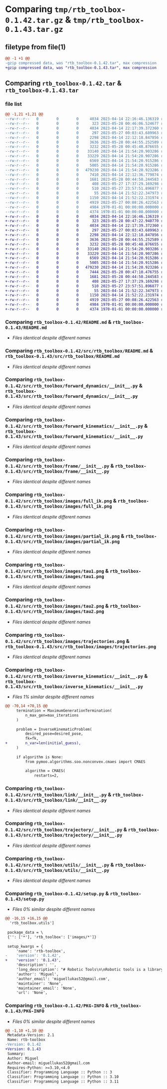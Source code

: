 # Comparing `tmp/rtb_toolbox-0.1.42.tar.gz` & `tmp/rtb_toolbox-0.1.43.tar.gz`

## filetype from file(1)

```diff
@@ -1 +1 @@
-gzip compressed data, was "rtb_toolbox-0.1.42.tar", max compression
+gzip compressed data, was "rtb_toolbox-0.1.43.tar", max compression
```

## Comparing `rtb_toolbox-0.1.42.tar` & `rtb_toolbox-0.1.43.tar`

### file list

```diff
@@ -1,21 +1,21 @@
--rw-r--r--   0        0        0     4034 2023-04-14 22:16:46.136319 rtb_toolbox-0.1.42/README.md
--rw-r--r--   0        0        0      323 2023-05-28 00:46:06.524677 rtb_toolbox-0.1.42/pyproject.toml
--rw-r--r--   0        0        0     4034 2023-04-14 22:17:39.372360 rtb_toolbox-0.1.42/src/rtb_toolbox/README.md
--rw-r--r--   0        0        0      297 2023-05-27 00:03:43.689963 rtb_toolbox-0.1.42/src/rtb_toolbox/__init__.py
--rw-r--r--   0        0        0     2298 2023-04-14 22:12:18.847856 rtb_toolbox-0.1.42/src/rtb_toolbox/forward_dynamics/__init__.py
--rw-r--r--   0        0        0     3636 2023-05-28 00:44:55.252589 rtb_toolbox-0.1.42/src/rtb_toolbox/forward_kinematics/__init__.py
--rw-r--r--   0        0        0     3232 2023-05-28 00:45:48.876655 rtb_toolbox-0.1.42/src/rtb_toolbox/frame/__init__.py
--rw-r--r--   0        0        0    33140 2023-04-14 21:54:20.903286 rtb_toolbox-0.1.42/src/rtb_toolbox/images/full_ik.png
--rw-r--r--   0        0        0    33229 2023-04-14 21:54:20.907286 rtb_toolbox-0.1.42/src/rtb_toolbox/images/partial_ik.png
--rw-r--r--   0        0        0     6569 2023-04-14 21:54:20.915286 rtb_toolbox-0.1.42/src/rtb_toolbox/images/tau1.png
--rw-r--r--   0        0        0     5005 2023-04-14 21:54:20.915286 rtb_toolbox-0.1.42/src/rtb_toolbox/images/tau2.png
--rw-r--r--   0        0        0   479230 2023-04-14 21:54:20.923286 rtb_toolbox-0.1.42/src/rtb_toolbox/images/trajectories.png
--rw-r--r--   0        0        0     7410 2023-04-14 22:12:36.779874 rtb_toolbox-0.1.42/src/rtb_toolbox/inverse_kinematics/__init__.py
--rw-r--r--   0        0        0     1681 2023-05-28 00:44:50.244583 rtb_toolbox-0.1.42/src/rtb_toolbox/link/__init__.py
--rw-r--r--   0        0        0      408 2023-05-27 17:37:29.169298 rtb_toolbox-0.1.42/src/rtb_toolbox/robots/SCARA.py
--rw-r--r--   0        0        0      510 2023-05-27 23:57:51.896877 rtb_toolbox-0.1.42/src/rtb_toolbox/robots/puma260.py
--rw-r--r--   0        0        0       55 2023-04-14 21:52:22.347973 rtb_toolbox-0.1.42/src/rtb_toolbox/symbols.py
--rw-r--r--   0        0        0     1150 2023-04-14 21:52:22.231974 rtb_toolbox-0.1.42/src/rtb_toolbox/trajectory/__init__.py
--rw-r--r--   0        0        0     4919 2023-05-27 00:08:26.422563 rtb_toolbox-0.1.42/src/rtb_toolbox/utils/__init__.py
--rw-r--r--   0        0        0     4984 1970-01-01 00:00:00.000000 rtb_toolbox-0.1.42/setup.py
--rw-r--r--   0        0        0     4374 1970-01-01 00:00:00.000000 rtb_toolbox-0.1.42/PKG-INFO
+-rw-r--r--   0        0        0     4034 2023-04-14 22:16:46.136319 rtb_toolbox-0.1.43/README.md
+-rw-r--r--   0        0        0      323 2023-05-28 00:47:22.940770 rtb_toolbox-0.1.43/pyproject.toml
+-rw-r--r--   0        0        0     4034 2023-04-14 22:17:39.372360 rtb_toolbox-0.1.43/src/rtb_toolbox/README.md
+-rw-r--r--   0        0        0      297 2023-05-27 00:03:43.689963 rtb_toolbox-0.1.43/src/rtb_toolbox/__init__.py
+-rw-r--r--   0        0        0     2298 2023-04-14 22:12:18.847856 rtb_toolbox-0.1.43/src/rtb_toolbox/forward_dynamics/__init__.py
+-rw-r--r--   0        0        0     3636 2023-05-28 00:44:55.252589 rtb_toolbox-0.1.43/src/rtb_toolbox/forward_kinematics/__init__.py
+-rw-r--r--   0        0        0     3232 2023-05-28 00:45:48.876655 rtb_toolbox-0.1.43/src/rtb_toolbox/frame/__init__.py
+-rw-r--r--   0        0        0    33140 2023-04-14 21:54:20.903286 rtb_toolbox-0.1.43/src/rtb_toolbox/images/full_ik.png
+-rw-r--r--   0        0        0    33229 2023-04-14 21:54:20.907286 rtb_toolbox-0.1.43/src/rtb_toolbox/images/partial_ik.png
+-rw-r--r--   0        0        0     6569 2023-04-14 21:54:20.915286 rtb_toolbox-0.1.43/src/rtb_toolbox/images/tau1.png
+-rw-r--r--   0        0        0     5005 2023-04-14 21:54:20.915286 rtb_toolbox-0.1.43/src/rtb_toolbox/images/tau2.png
+-rw-r--r--   0        0        0   479230 2023-04-14 21:54:20.923286 rtb_toolbox-0.1.43/src/rtb_toolbox/images/trajectories.png
+-rw-r--r--   0        0        0     7444 2023-05-28 00:47:10.476755 rtb_toolbox-0.1.43/src/rtb_toolbox/inverse_kinematics/__init__.py
+-rw-r--r--   0        0        0     1681 2023-05-28 00:44:50.244583 rtb_toolbox-0.1.43/src/rtb_toolbox/link/__init__.py
+-rw-r--r--   0        0        0      408 2023-05-27 17:37:29.169298 rtb_toolbox-0.1.43/src/rtb_toolbox/robots/SCARA.py
+-rw-r--r--   0        0        0      510 2023-05-27 23:57:51.896877 rtb_toolbox-0.1.43/src/rtb_toolbox/robots/puma260.py
+-rw-r--r--   0        0        0       55 2023-04-14 21:52:22.347973 rtb_toolbox-0.1.43/src/rtb_toolbox/symbols.py
+-rw-r--r--   0        0        0     1150 2023-04-14 21:52:22.231974 rtb_toolbox-0.1.43/src/rtb_toolbox/trajectory/__init__.py
+-rw-r--r--   0        0        0     4919 2023-05-27 00:08:26.422563 rtb_toolbox-0.1.43/src/rtb_toolbox/utils/__init__.py
+-rw-r--r--   0        0        0     4984 1970-01-01 00:00:00.000000 rtb_toolbox-0.1.43/setup.py
+-rw-r--r--   0        0        0     4374 1970-01-01 00:00:00.000000 rtb_toolbox-0.1.43/PKG-INFO
```

### Comparing `rtb_toolbox-0.1.42/README.md` & `rtb_toolbox-0.1.43/README.md`

 * *Files identical despite different names*

### Comparing `rtb_toolbox-0.1.42/src/rtb_toolbox/README.md` & `rtb_toolbox-0.1.43/src/rtb_toolbox/README.md`

 * *Files identical despite different names*

### Comparing `rtb_toolbox-0.1.42/src/rtb_toolbox/forward_dynamics/__init__.py` & `rtb_toolbox-0.1.43/src/rtb_toolbox/forward_dynamics/__init__.py`

 * *Files identical despite different names*

### Comparing `rtb_toolbox-0.1.42/src/rtb_toolbox/forward_kinematics/__init__.py` & `rtb_toolbox-0.1.43/src/rtb_toolbox/forward_kinematics/__init__.py`

 * *Files identical despite different names*

### Comparing `rtb_toolbox-0.1.42/src/rtb_toolbox/frame/__init__.py` & `rtb_toolbox-0.1.43/src/rtb_toolbox/frame/__init__.py`

 * *Files identical despite different names*

### Comparing `rtb_toolbox-0.1.42/src/rtb_toolbox/images/full_ik.png` & `rtb_toolbox-0.1.43/src/rtb_toolbox/images/full_ik.png`

 * *Files identical despite different names*

### Comparing `rtb_toolbox-0.1.42/src/rtb_toolbox/images/partial_ik.png` & `rtb_toolbox-0.1.43/src/rtb_toolbox/images/partial_ik.png`

 * *Files identical despite different names*

### Comparing `rtb_toolbox-0.1.42/src/rtb_toolbox/images/tau1.png` & `rtb_toolbox-0.1.43/src/rtb_toolbox/images/tau1.png`

 * *Files identical despite different names*

### Comparing `rtb_toolbox-0.1.42/src/rtb_toolbox/images/tau2.png` & `rtb_toolbox-0.1.43/src/rtb_toolbox/images/tau2.png`

 * *Files identical despite different names*

### Comparing `rtb_toolbox-0.1.42/src/rtb_toolbox/images/trajectories.png` & `rtb_toolbox-0.1.43/src/rtb_toolbox/images/trajectories.png`

 * *Files identical despite different names*

### Comparing `rtb_toolbox-0.1.42/src/rtb_toolbox/inverse_kinematics/__init__.py` & `rtb_toolbox-0.1.43/src/rtb_toolbox/inverse_kinematics/__init__.py`

 * *Files 1% similar despite different names*

```diff
@@ -70,14 +70,15 @@
     termination = MaximumGenerationTermination(
         n_max_gen=max_iterations
     )
 
     problem = InverseKinematicProblem(
         desired_pose=desired_pose,
         fk=fk,
+        n_var=len(initial_guess),
     )
 
     if algorithm is None:
         from pymoo.algorithms.soo.nonconvex.cmaes import CMAES
 
         algorithm = CMAES(
             restarts=2,
```

### Comparing `rtb_toolbox-0.1.42/src/rtb_toolbox/link/__init__.py` & `rtb_toolbox-0.1.43/src/rtb_toolbox/link/__init__.py`

 * *Files identical despite different names*

### Comparing `rtb_toolbox-0.1.42/src/rtb_toolbox/trajectory/__init__.py` & `rtb_toolbox-0.1.43/src/rtb_toolbox/trajectory/__init__.py`

 * *Files identical despite different names*

### Comparing `rtb_toolbox-0.1.42/src/rtb_toolbox/utils/__init__.py` & `rtb_toolbox-0.1.43/src/rtb_toolbox/utils/__init__.py`

 * *Files identical despite different names*

### Comparing `rtb_toolbox-0.1.42/setup.py` & `rtb_toolbox-0.1.43/setup.py`

 * *Files 0% similar despite different names*

```diff
@@ -16,15 +16,15 @@
  'rtb_toolbox.utils']
 
 package_data = \
 {'': ['*'], 'rtb_toolbox': ['images/*']}
 
 setup_kwargs = {
     'name': 'rtb-toolbox',
-    'version': '0.1.42',
+    'version': '0.1.43',
     'description': '',
     'long_description': "# Robotic Tools\n\nRobotic tools is a library made to make some calculations easier, like robots forward\nkinematic's and dynamics. There is also an numerical implementation of inverse velocity kinematic's.\n\nYou can use this lib for any robot, since you have the Denavit Hartenberg parameters.\n\n## Forward Kinematics\n\nin order to use the forward kinematics, you gonna need the robot DH parameters. Then\nu can create a 'Link' object representation for each link, using the parameters.\n\n```python\nimport sympy as sp\nfrom lib.link import Link\n\nq1, q2, q3 = sp.symbols('q_1 q_2 q_3')\n\nj0 = Link([q1, 450, 150, sp.pi / 2])\nj1 = Link([q2, 0, 590, 0])\nj2 = Link([q3, 0, 130, sp.pi / 2])\n```\n\nFinally create an instance of the ForwardKinematic class, and pass a list with\nall links in the constructor. You can also pass an offset with the angles of home position.\n\n```python\nfrom lib.forward_kinematics import ForwardKinematic\n\nfk = ForwardKinematic([j0, j1, j2], offset=np.array([.0, .0, .0]))\n```\n\nThe ForwardKinematic class contains the symbolic matrices of transformations, like transformations\nfrom the reference frame to the i-th frame, the end-effector transformation matrix, the jacobian matrix, and other\nthings.\n\n## Inverse Kinematics\n\nTo use the inverse kinematics u need first to have the ForwardKinematic of the robot\n\n### Inverse Kinematics of Position\n\nThe inverse kinematics of position uses the Gradient Descent method to find an optimal solution\nfor the end-effector position.\n\nTo use it, as said before, u need the ForwardKinematic. Then, just import the ik_position\nmethod from lib.inverse_kinematics package\n\n```python\nimport numpy as np\nfrom lib.inverse_kinematics import ik_position\n\n# PX, Py, Pz\ndesired_position = np.array([.1, .4, .0])\n\nthetas, _, success = ik_position(\n  desired_position=desired_position,\n  fk=fk,\n  initial_guess=np.array([.2, .7, -.1]),\n  f_tolerance=1e-5,\n  max_iterations=1000,\n  lmbd=.1,\n  verbose=True\n)\n```\n\nOutput example of the inverse kinematics of position:\n![position ik](images/partial_ik.png)\n\n### Inverse Kinematics of Position and Orientation\n\nThe inverse kinematics of position and orientation uses the jacobian matrix and end-effector velocities\nnecessary to achive an wanted transformation. This method is also called inverse velocity kinematics. The\nend-effector velocities mentioned before are calculated using the methods explained in\nModern Robotics Book (http://hades.mech.northwestern.edu/index.php/Modern_Robotics).\n\n```python\nimport numpy as np\nfrom lib.inverse_kinematics import ik\n\n# Px, Py, Pz, Rx, Ry, Rz\ndesired_transformation = np.array([.1, .4, .0, 0, np.pi / 4, 0])\n\nthetas, _, success = ik(\n  desired_transformation=desired_transformation,\n  fk=fk,\n  initial_guess=np.array([.2, .7, -.1]),\n  epsilon_wb=1e-5,\n  epsilon_vb=1e-5,\n  max_iterations=1000,\n  lmbd=.1,\n  verbose=True,\n  only_position=False,\n  normalize=False\n)\n```\n\nOutput example for the inverse kinematics of position and orientation\n![position ik](images/full_ik.png)\n\n## Forward Dynamics\n\nIn order to compute the ForwardDynamics u first need the ForwardKinematic of the robot.\nWhen u instantiate the ForwardDynamic class, it will start to calculate the equations of motion (resulting torque's)\nin each link, so it can take a long time if you use the simplify method of sympy library.\n\nThe joint variables (thetas) need to be functions of time.\n\n```python\nfrom lib.symbols import t\nimport sympy as sp\n\nfrom lib.forward_kinematics import ForwardKinematic\nfrom lib.forward_dynamics import ForwardDynamics\nfrom lib.link import Link\n\n# To use the forward dynamics, the q's need to be functions of time\n\nq1 = sp.Function('q_1')(t)\nq2 = sp.Function('q_2')(t)\na1, a2 = sp.symbols('a_1 a_2')\n\nj0 = Link([q1, 0, a1, 0])\nj1 = Link([q2, 0, a2, 0])\n\nrr_fk = ForwardKinematic([j0, j1])\n\nfd = ForwardDynamics(rr_fk)\nfor eq in fd.equations:\n  print(' ')\n  sp.print_latex(sp.simplify(eq))\n  print(' ')\n```\n\nExample of forward dynamic equations of an RR planar robot\n![tau 1](images/tau1.png)\n![tau 2](images/tau2.png)",
     'author': 'Miguel',
     'author_email': 'miguellukas52@gmail.com',
     'maintainer': 'None',
     'maintainer_email': 'None',
     'url': 'None',
```

### Comparing `rtb_toolbox-0.1.42/PKG-INFO` & `rtb_toolbox-0.1.43/PKG-INFO`

 * *Files 0% similar despite different names*

```diff
@@ -1,10 +1,10 @@
 Metadata-Version: 2.1
 Name: rtb-toolbox
-Version: 0.1.42
+Version: 0.1.43
 Summary: 
 Author: Miguel
 Author-email: miguellukas52@gmail.com
 Requires-Python: >=3.10,<4.0
 Classifier: Programming Language :: Python :: 3
 Classifier: Programming Language :: Python :: 3.10
 Classifier: Programming Language :: Python :: 3.11
```

